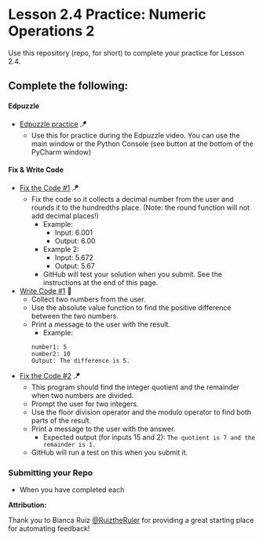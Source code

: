 # Lesson 2.4 Practice: Numeric Operations 2

Use this repository (repo, for short) to complete your practice for Lesson 2.4.

## Complete the following:
#### Edpuzzle
* [Edpuzzle practice](src/edpuzzle_practice.py) 🪁
  * Use this for practice during the Edpuzzle video. You can use the main window or the Python Console (see button at the bottom of the PyCharm window)

#### Fix & Write Code  
* [Fix the Code #1](src/fix_code_1.py) 🪁
  * Fix the code so it collects a decimal number from the user and rounds it to the hundredths place. (Note: the round function will not add decimal places!)
    * Example:
      * Input: 6.001
      * Output: 6.00
    * Example 2:
      * Input: 5.672
      * Output: 5.67
    * GitHub will test your solution when you submit. See the instructions at the end of this page.
* [Write Code #1](src/write_code_1.py) 🚁
  * Collect two numbers from the user.
  * Use the absolute value function to find the positive difference between the two numbers. 
  * Print a message to the user with the result.
    * Example:
    ```
    number1: 5
    number2: 10
    Output: The difference is 5.
    ```
* [Fix the Code #2](src/fix_code_2.py) 🪁
  * This program should find the integer quotient and the remainder when two numbers are divided.
  * Prompt the user for two integers.
  * Use the floor division operator and the modulo operator to find both parts of the result.
  * Print a message to the user with the answer.
    * Expected output (for inputs 15 and 2): `The quotient is 7 and the remainder is 1.`
  * GitHub will run a test on this when you submit it.

### Submitting your Repo
* When you have completed each


**Attribution:**

Thank you to Bianca Ruiz [@RuiztheRuler](https://github.com/RuizTheRuler) for providing a great starting place for automating feedback!
